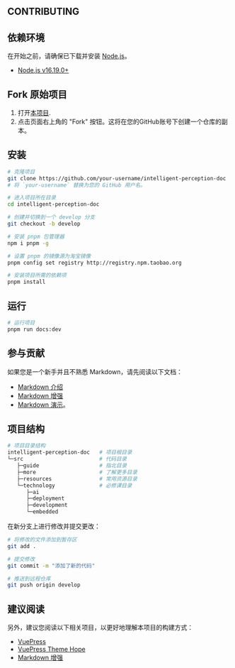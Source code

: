 ## CONTRIBUTING

## 依赖环境
在开始之前，请确保已下载并安装 [Node.js](https://nodejs.org/)。
- [Node.js v16.19.0+](https://nodejs.org/)
## Fork 原始项目
1. 打开[本项目](https://github.com/choushunn/intelligent-perception-doc).
2. 点击页面右上角的 "Fork" 按钮。这将在您的GitHub账号下创建一个仓库的副本。

## 安装
```bash
# 克隆项目
git clone https://github.com/your-username/intelligent-perception-doc
# 将 `your-username` 替换为您的 GitHub 用户名。

# 进入项目所在目录
cd intelligent-perception-doc

# 创建并切换到一个 develop 分支
git checkout -b develop

# 安装 pnpm 包管理器
npm i pnpm -g

# 设置 pnpm 的镜像源为淘宝镜像
pnpm config set registry http://registry.npm.taobao.org

# 安装项目所需的依赖项
pnpm install
```

## 运行

```bash
# 运行项目
pnpm run docs:dev
```

## 参与贡献

如果您是一个新手并且不熟悉 Markdown，请先阅读以下文档：
- [Markdown 介绍](https://theme-hope.vuejs.press/zh/cookbook/markdown/) 
- [Markdown 增强](https://plugin-md-enhance.vuejs.press/zh/)
- [Markdown 演示](https://theme-hope.vuejs.press/zh/cookbook/markdown/demo.html)。
## 项目结构
```bash
# 项目目录结构
intelligent-perception-doc   # 项目根目录
└─src                        # 代码目录
   ├─guide                   # 指北目录
   ├─more                    # 了解更多目录
   ├─resources               # 常用资源目录
   └─technology              # 必修课目录
      ├─ai
      ├─deployment
      ├─development
      └─embedded
```
在新分支上进行修改并提交更改：

```bash
# 将修改的文件添加到暂存区
git add .

# 提交修改
git commit -m "添加了新的代码"

# 推送到远程仓库
git push origin develop
```
## 建议阅读
另外，建议您阅读以下相关项目，以更好地理解本项目的构建方式：
- [VuePress](https://v2.vuepress.vuejs.org/zh/)
- [VuePress Theme Hope](https://theme-hope.vuejs.press/zh/)
- [Markdown 增强](https://plugin-md-enhance.vuejs.press/zh/)